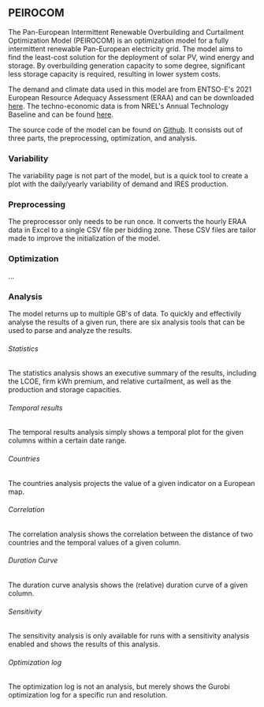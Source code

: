 ## PEIROCOM

The Pan-European Intermittent Renewable Overbuilding and Curtailment Optimization Model (PEIROCOM) is an optimization model for a fully intermittent renewable Pan-European electricity grid. The model aims to find the least-cost solution for the deployment of solar PV, wind energy and storage. By overbuilding generation capacity to some degree, significant less storage capacity is required, resulting in lower system costs.

The demand and climate data used in this model are from ENTSO-E's 2021 European Resource Adequacy Assessment (ERAA) and can be downloaded [here](https://www.entsoe.eu/outlooks/eraa/2021/eraa-downloads/). The techno-economic data is from NREL's Annual Technology Baseline and can be found [here](https://atb.nrel.gov/).

The source code of the model can be found on [Github](https://github.com/RubenVanEldik/thesis-model). It consists out of three parts, the preprocessing, optimization, and analysis.

### Variability
The variability page is not part of the model, but is a quick tool to create a plot with the daily/yearly variability of demand and IRES production.

### Preprocessing
The preprocessor only needs to be run once. It converts the hourly ERAA data in Excel to a single CSV file per bidding zone. These CSV files are tailor made to improve the initialization of the model.

### Optimization
...

### Analysis
The model returns up to multiple GB's of data. To quickly and effectivily analyse the results of a given run, there are six analysis tools that can be used to parse and analyze the results.

###### Statistics
The statistics analysis shows an executive summary of the results, including the LCOE, firm kWh premium, and relative curtailment, as well as the production and storage capacities.

###### Temporal results
The temporal results analysis simply shows a temporal plot for the given columns within a certain date range.

###### Countries
The countries analysis projects the value of a given indicator on a European map.

###### Correlation
The correlation analysis shows the correlation between the distance of two countries and the temporal values of a given column.

###### Duration Curve
The duration curve analysis shows the (relative) duration curve of a given column.

###### Sensitivity
The sensitivity analysis is only available for runs with a sensitivity analysis enabled and shows the results of this analysis.

###### Optimization log
The optimization log is not an analysis, but merely shows the Gurobi optimization log for a specific run and resolution.
